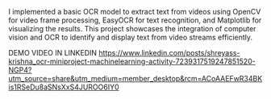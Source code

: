 I implemented a basic OCR model to extract text from videos using OpenCV for video frame processing, EasyOCR for text recognition, and Matplotlib for visualizing the results. This project showcases the integration of computer vision and OCR to identify and display text from video streams efficiently.



DEMO VIDEO IN LINKEDIN
https://www.linkedin.com/posts/shreyass-krishna_ocr-miniproject-machinelearning-activity-7239317519247851520-NGP4?utm_source=share&utm_medium=member_desktop&rcm=ACoAAEFwR34BKis1RSeDu8aSNsXxS4JUROO6IY0
